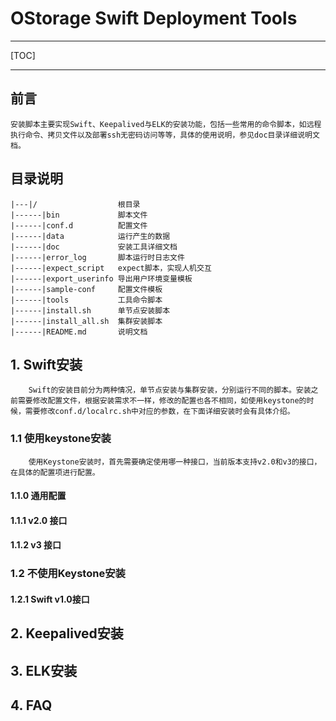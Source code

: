 # OStorage Swift Deployment Tools
---
[TOC]


---
## 前言
    安装脚本主要实现Swift、Keepalived与ELK的安装功能，包括一些常用的命令脚本，如远程执行命令、拷贝文件以及部署ssh无密码访问等等，具体的使用说明，参见doc目录详细说明文档。

## 目录说明
    |---|/                  根目录
    |------|bin             脚本文件
    |------|conf.d          配置文件
    |------|data            运行产生的数据
    |------|doc             安装工具详细文档
    |------|error_log       脚本运行时日志文件
    |------|expect_script   expect脚本，实现人机交互
    |------|export_userinfo 导出用户环境变量模板
    |------|sample-conf     配置文件模板
    |------|tools           工具命令脚本
    |------|install.sh      单节点安装脚本
    |------|install_all.sh  集群安装脚本
    |------|README.md       说明文档
## 1. Swift安装
        Swift的安装目前分为两种情况，单节点安装与集群安装，分别运行不同的脚本。安装之前需要修改配置文件，根据安装需求不一样，修改的配置也各不相同，如使用keystone的时候，需要修改conf.d/localrc.sh中对应的参数，在下面详细安装时会有具体介绍。
### 1.1 使用keystone安装
        使用Keystone安装时，首先需要确定使用哪一种接口，当前版本支持v2.0和v3的接口，在具体的配置项进行配置。
#### 1.1.0 通用配置

#### 1.1.1 v2.0 接口
    
#### 1.1.2 v3 接口
### 1.2 不使用Keystone安装
#### 1.2.1 Swift v1.0接口
## 2. Keepalived安装
## 3. ELK安装
## 4. FAQ








